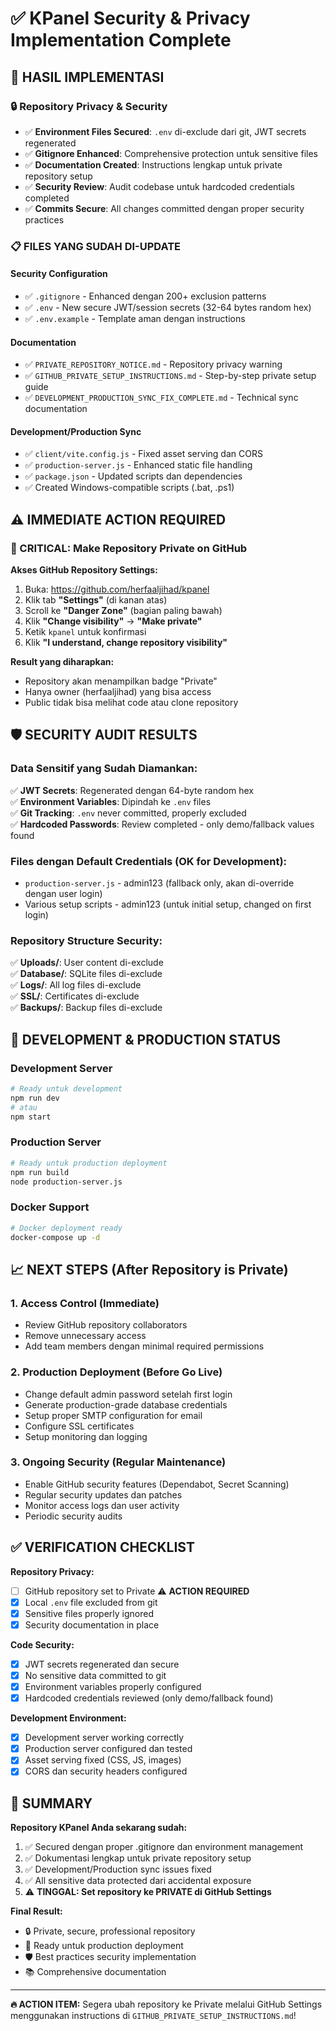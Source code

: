 # ✅ KPanel Security & Privacy Implementation Complete

## 🎯 HASIL IMPLEMENTASI

### 🔒 Repository Privacy & Security

- ✅ **Environment Files Secured**: `.env` di-exclude dari git, JWT secrets regenerated
- ✅ **Gitignore Enhanced**: Comprehensive protection untuk sensitive files
- ✅ **Documentation Created**: Instructions lengkap untuk private repository setup
- ✅ **Security Review**: Audit codebase untuk hardcoded credentials completed
- ✅ **Commits Secure**: All changes committed dengan proper security practices

### 📋 FILES YANG SUDAH DI-UPDATE

#### Security Configuration

- ✅ `.gitignore` - Enhanced dengan 200+ exclusion patterns
- ✅ `.env` - New secure JWT/session secrets (32-64 bytes random hex)
- ✅ `.env.example` - Template aman dengan instructions

#### Documentation

- ✅ `PRIVATE_REPOSITORY_NOTICE.md` - Repository privacy warning
- ✅ `GITHUB_PRIVATE_SETUP_INSTRUCTIONS.md` - Step-by-step private setup guide
- ✅ `DEVELOPMENT_PRODUCTION_SYNC_FIX_COMPLETE.md` - Technical sync documentation

#### Development/Production Sync

- ✅ `client/vite.config.js` - Fixed asset serving dan CORS
- ✅ `production-server.js` - Enhanced static file handling
- ✅ `package.json` - Updated scripts dan dependencies
- ✅ Created Windows-compatible scripts (.bat, .ps1)

## ⚠️ IMMEDIATE ACTION REQUIRED

### 🔴 CRITICAL: Make Repository Private on GitHub

**Akses GitHub Repository Settings:**

1. Buka: https://github.com/herfaaljihad/kpanel
2. Klik tab **"Settings"** (di kanan atas)
3. Scroll ke **"Danger Zone"** (bagian paling bawah)
4. Klik **"Change visibility"** → **"Make private"**
5. Ketik `kpanel` untuk konfirmasi
6. Klik **"I understand, change repository visibility"**

**Result yang diharapkan:**

- Repository akan menampilkan badge "Private"
- Hanya owner (herfaaljihad) yang bisa access
- Public tidak bisa melihat code atau clone repository

## 🛡️ SECURITY AUDIT RESULTS

### Data Sensitif yang Sudah Diamankan:

✅ **JWT Secrets**: Regenerated dengan 64-byte random hex  
✅ **Environment Variables**: Dipindah ke `.env` files  
✅ **Git Tracking**: `.env` never committed, properly excluded  
✅ **Hardcoded Passwords**: Review completed - only demo/fallback values found

### Files dengan Default Credentials (OK for Development):

- `production-server.js` - admin123 (fallback only, akan di-override dengan user login)
- Various setup scripts - admin123 (untuk initial setup, changed on first login)

### Repository Structure Security:

✅ **Uploads/**: User content di-exclude  
✅ **Database/**: SQLite files di-exclude  
✅ **Logs/**: All log files di-exclude  
✅ **SSL/**: Certificates di-exclude  
✅ **Backups/**: Backup files di-exclude

## 🚀 DEVELOPMENT & PRODUCTION STATUS

### Development Server

```bash
# Ready untuk development
npm run dev
# atau
npm start
```

### Production Server

```bash
# Ready untuk production deployment
npm run build
node production-server.js
```

### Docker Support

```bash
# Docker deployment ready
docker-compose up -d
```

## 📈 NEXT STEPS (After Repository is Private)

### 1. **Access Control** (Immediate)

- Review GitHub repository collaborators
- Remove unnecessary access
- Add team members dengan minimal required permissions

### 2. **Production Deployment** (Before Go Live)

- Change default admin password setelah first login
- Generate production-grade database credentials
- Setup proper SMTP configuration for email
- Configure SSL certificates
- Setup monitoring dan logging

### 3. **Ongoing Security** (Regular Maintenance)

- Enable GitHub security features (Dependabot, Secret Scanning)
- Regular security updates dan patches
- Monitor access logs dan user activity
- Periodic security audits

## ✅ VERIFICATION CHECKLIST

**Repository Privacy:**

- [ ] GitHub repository set to Private ⚠️ **ACTION REQUIRED**
- [x] Local `.env` file excluded from git
- [x] Sensitive files properly ignored
- [x] Security documentation in place

**Code Security:**

- [x] JWT secrets regenerated dan secure
- [x] No sensitive data committed to git
- [x] Environment variables properly configured
- [x] Hardcoded credentials reviewed (only demo/fallback found)

**Development Environment:**

- [x] Development server working correctly
- [x] Production server configured dan tested
- [x] Asset serving fixed (CSS, JS, images)
- [x] CORS dan security headers configured

## 🎉 SUMMARY

**Repository KPanel Anda sekarang sudah:**

1. ✅ Secured dengan proper .gitignore dan environment management
2. ✅ Dokumentasi lengkap untuk private repository setup
3. ✅ Development/Production sync issues fixed
4. ✅ All sensitive data protected dari accidental exposure
5. ⚠️ **TINGGAL: Set repository ke PRIVATE di GitHub Settings**

**Final Result:**

- 🔒 Private, secure, professional repository
- 🚀 Ready untuk production deployment
- 🛡️ Best practices security implementation
- 📚 Comprehensive documentation

---

**🔥 ACTION ITEM:** Segera ubah repository ke Private melalui GitHub Settings menggunakan instructions di `GITHUB_PRIVATE_SETUP_INSTRUCTIONS.md`!
